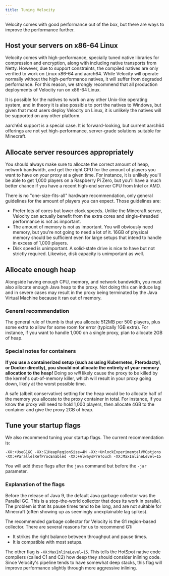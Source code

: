 ```yaml
---
title: Tuning Velocity
---
```


Velocity comes with good performance out of the box, but there are ways to improve
the performance further.

## Host your servers on x86-64 Linux

Velocity comes with high-performance, specially tuned native libraries for compression and
encryption, along with including native transports from Netty. However, due to support
constraints, the compiled natives are only verified to work on Linux x86-64 and aarch64.
While Velocity will operate normally without the high-performance natives, it will suffer
from degraded performance. For this reason, we strongly recommend that all production deployments
of Velocity run on x86-64 Linux.

It is possible for the natives to work on any other Unix-like operating system, and in theory
it is also possible to port the natives to Windows, but given that most users deploy Velocity on
Linux, it is unlikely the natives will be supported on any other platform.

aarch64 support is a special case. It is forward-looking, but current aarch64 offerings are not yet
high-performance, server-grade solutions suitable for Minecraft.

## Allocate server resources appropriately

You should always make sure to allocate the correct amount of heap, network bandwidth, and get the right
CPU for the amount of players you want to have on your proxy at a given time. For instance, it is
unlikely you'll be able to get 1,000 players on a Raspberry Pi Zero, but you'll have a much better
chance if you have a recent high-end server CPU from Intel or AMD.

There is no "one-size-fits-all" hardware recommendation, only general guidelines for the amount of players
you can expect. Those guidelines are:

* Prefer lots of cores but lower clock speeds. Unlike the Minecraft server, Velocity can actually benefit
  from the extra cores and single-threaded performance is not as important.
* The amount of memory is not as important. You will obviously need memory, but you're not going to need a
  lot of it. 16GB of physical memory should be sufficient even for large setups that intend to handle in
  excess of 1,000 players.
* Disk speed is unimportant. A solid-state drive is nice to have but not strictly required. Likewise, disk
  capacity is unimportant as well.

## Allocate enough heap

Alongside having enough CPU, memory, and network bandwidth, you must also allocate enough
Java heap to the proxy. Not doing this can induce lag and in severe cases may result in the proxy
being terminated by the Java Virtual Machine because it ran out of memory.

### General recommendation

The general rule of thumb is that you allocate 512MB per 500 players, plus some extra to allow
for some room for error (typically 1GB extra). For instance, if you want to handle 1,000 on a single
proxy, plan to allocate 2GB of heap.

### Special notes for containers

**If you use a containerized setup (such as using Kubernetes, Pterodactyl, or Docker directly),
you should not allocate the entirety of your memory allocation to the heap!** Doing so _will_
likely cause the proxy to be killed by the kernel's out-of-memory killer, which will result in
your proxy going down, likely at the worst possible time.

A safe (albeit conservative) setting for the heap would be to allocate half of the memory you
allocate to the proxy container in total. For instance, if you know the proxy will need to hold
1,000 players, then allocate 4GB to the container and give the proxy 2GB of heap.

## Tune your startup flags

We also recommend tuning your startup flags. The current recommendation is:

```
-XX:+UseG1GC -XX:G1HeapRegionSize=4M -XX:+UnlockExperimentalVMOptions -XX:+ParallelRefProcEnabled -XX:+AlwaysPreTouch -XX:MaxInlineLevel=15
```

You will add these flags after the `java` command but before the `-jar` parameter.

### Explanation of the flags

Before the release of Java 9, the default Java garbage collector was the Parallel GC. This
is a stop-the-world collector that does its work in parallel. The problem is that its pause
times tend to be long, and are not suitable for Minecraft (often showing up as seemingly
unexplainable lag spikes).

The recommended garbage collector for Velocity is the G1 region-based collector. There are
several reasons for us to recommend G1:

* It strikes the right balance between throughput and pause times.
* It is compatible with most setups.

The other flag is `-XX:MaxInlineLevel=15`. This tells the HotSpot native code compilers
(called C1 and C2) how deep they should consider inlining code. Since Velocity's pipeline
tends to have somewhat deep stacks, this flag will improve performance slightly through
more aggressive inlining.